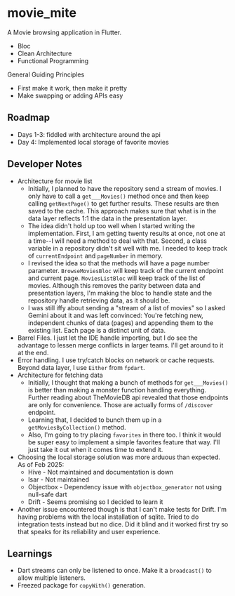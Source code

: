 # movie_mite

A Movie browsing application in Flutter.

* Bloc
* Clean Architecture
* Functional Programming

General Guiding Principles

* First make it work, then make it pretty
* Make swapping or adding APIs easy

## Roadmap

* Days 1-3: fiddled with architecture around the api
* Day 4: Implemented local storage of favorite movies

## Developer Notes

* Architecture for movie list
  * Initially, I planned to have the repository send a stream of movies.
    I only have to call a `get___Movies()` method once and then keep calling
    `getNextPage()` to get further results. These results are then saved to the
    cache.  This approach makes sure that what is in the data layer reflects 1:1
    the data in the presentation layer.
  * The idea didn't hold up too well when I started writing the implementation.
    First, I am getting twenty results at once, not one at a time--I will need
    a method to deal with that. Second, a class variable in a repository
    didn't sit well with me. I needed to keep track of `currentEndpoint` and
    `pageNumber` in memory.
  * I revised the idea so that the methods will have a page number parameter.
    `BrowseMoviesBloc` will keep track of the current endpoint and current page.
    `MoviesListBloc` will keep track of the list of movies. Although this removes
    the parity between data and presentation layers, I'm making the bloc to
    handle state and the repository handle retrieving data, as it should be.
  * I was still iffy about sending a "stream of a list of movies" so I asked
    Gemini about it and was left convinced: You're fetching new, independent
    chunks of data (pages) and appending them to the existing list. Each page
    is a distinct unit of data.
* Barrel Files. I just let the IDE handle importing, but I do see the advantage
  to lessen merge conflicts in larger teams. I'll get around to it at the end.
* Error handling. I use try/catch blocks on network or cache requests. Beyond
  data layer, I use `Either` from `fpdart`.
* Architecture for fetching data
  * Initially, I thought that making a bunch of methods for `get___Movies()` is
    better than making a monster function handling everything. Further reading
    about TheMovieDB api revealed that those endpoints are only for
    convenience. Those are actually forms of `/discover` endpoint.
  * Learning that, I decided to bunch them up in a `getMoviesByCollection()`
    method.  
  * Also, I'm going to try placing `favorites` in there too. I think it would be
    super easy to implement a simple favorites feature that way. I'll just take
    it out when it comes time to extend it.
* Choosing the local storage solution was more arduous than expected. As of
  Feb 2025:
  * Hive - Not maintained and documentation is down
  * Isar - Not maintained
  * Objectbox - Dependency issue with `objectbox_generator` not using null-safe
    dart
  * Drift - Seems promising so I decided to learn it
* Another issue encountered though is that I can't make tests for Drift. I'm
  having problems with the local installation of sqlite. Tried to do integration
  tests instead but no dice. Did it blind and it worked first try so that speaks
  for its reliability and user experience.

## Learnings

* Dart streams can only be listened to once. Make it a `broadcast()` to allow
  multiple listeners.
* Freezed package for `copyWith()` generation.
